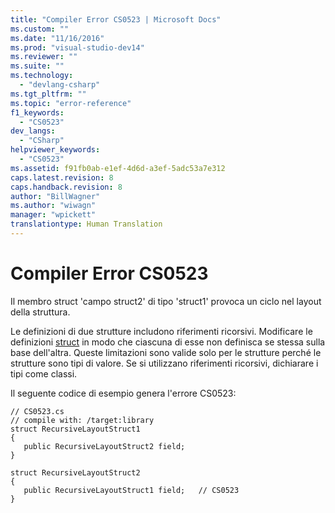```yaml
---
title: "Compiler Error CS0523 | Microsoft Docs"
ms.custom: ""
ms.date: "11/16/2016"
ms.prod: "visual-studio-dev14"
ms.reviewer: ""
ms.suite: ""
ms.technology: 
  - "devlang-csharp"
ms.tgt_pltfrm: ""
ms.topic: "error-reference"
f1_keywords: 
  - "CS0523"
dev_langs: 
  - "CSharp"
helpviewer_keywords: 
  - "CS0523"
ms.assetid: f91fb0ab-e1ef-4d6d-a3ef-5adc53a7e312
caps.latest.revision: 8
caps.handback.revision: 8
author: "BillWagner"
ms.author: "wiwagn"
manager: "wpickett"
translationtype: Human Translation
---
```

# Compiler Error CS0523
Il membro struct 'campo struct2' di tipo 'struct1' provoca un ciclo nel layout della struttura.  
  
 Le definizioni di due strutture includono riferimenti ricorsivi.  Modificare le definizioni [struct](../../../csharp/language-reference/keywords/struct.md) in modo che ciascuna di esse non definisca se stessa sulla base dell'altra.  Queste limitazioni sono valide solo per le strutture perché le strutture sono tipi di valore.  Se si utilizzano riferimenti ricorsivi, dichiarare i tipi come classi.  
  
 Il seguente codice di esempio genera l'errore CS0523:  
  
```  
// CS0523.cs  
// compile with: /target:library  
struct RecursiveLayoutStruct1  
{  
   public RecursiveLayoutStruct2 field;  
}  
  
struct RecursiveLayoutStruct2  
{  
   public RecursiveLayoutStruct1 field;   // CS0523  
}  
```